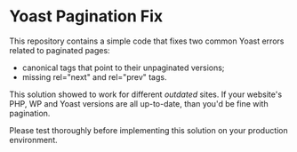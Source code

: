 # Yoast Pagination Fix
This repository contains a simple code that fixes two common Yoast errors related to paginated pages:
- canonical tags that point to their unpaginated versions;
- missing rel="next" and rel="prev" tags.

This solution showed to work for different *outdated* sites. If your website's PHP, WP and Yoast versions are all up-to-date, than you'd be fine with pagination.

Please test thoroughly before implementing this solution on your production environment.
